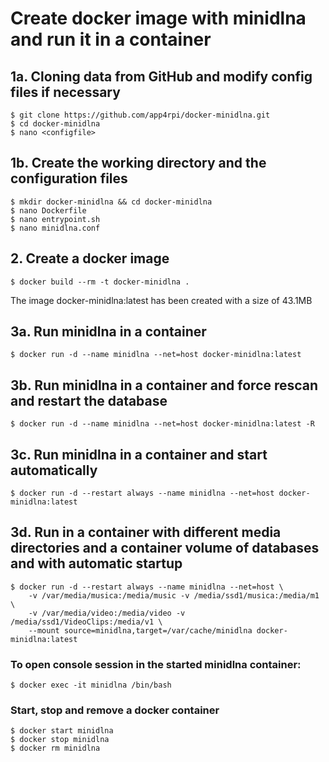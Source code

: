 # Create docker image with minidlna and run it in a container

## 1a. Cloning data from GitHub and modify config files if necessary
```
$ git clone https://github.com/app4rpi/docker-minidlna.git 
$ cd docker-minidlna
$ nano <configfile>
```
## 1b. Create the working directory and the configuration files
```
$ mkdir docker-minidlna && cd docker-minidlna
$ nano Dockerfile
$ nano entrypoint.sh
$ nano minidlna.conf
```
## 2. Create a docker image
``` 
$ docker build --rm -t docker-minidlna .
```
The image docker-minidlna:latest has been created with a size of 43.1MB

## 3a. Run minidlna in a container
```
$ docker run -d --name minidlna --net=host docker-minidlna:latest
```
## 3b. Run minidlna in a container and force rescan and restart the database
```
$ docker run -d --name minidlna --net=host docker-minidlna:latest -R
```
## 3c. Run minidlna in a container and start automatically
```
$ docker run -d --restart always --name minidlna --net=host docker-minidlna:latest
```
## 3d. Run in a container with different media directories and a container volume of databases and with automatic startup
```
$ docker run -d --restart always --name minidlna --net=host \
    -v /var/media/musica:/media/music -v /media/ssd1/musica:/media/m1 \
    -v /var/media/video:/media/video -v /media/ssd1/VideoClips:/media/v1 \
    --mount source=minidlna,target=/var/cache/minidlna docker-minidlna:latest
```
### To open console session in the started minidlna container:
```
$ docker exec -it minidlna /bin/bash
```
### Start, stop and remove a docker container
```
$ docker start minidlna
$ docker stop minidlna
$ docker rm minidlna
```
